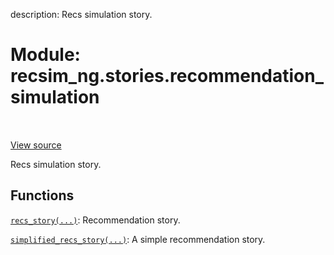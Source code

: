 description: Recs simulation story.

<div itemscope itemtype="http://developers.google.com/ReferenceObject">
<meta itemprop="name" content="recsim_ng.stories.recommendation_simulation" />
<meta itemprop="path" content="Stable" />
</div>

# Module: recsim_ng.stories.recommendation_simulation

<!-- Insert buttons and diff -->

<table class="tfo-notebook-buttons tfo-api nocontent" align="left">

</table>

<a target="_blank" href="https://github.com/google-research/recsim_ng/tree/master/recsim_ng/stories/recommendation_simulation.py">View
source</a>

Recs simulation story.

## Functions

[`recs_story(...)`](../../recsim_ng/stories/recommendation_simulation/recs_story.md):
Recommendation story.

[`simplified_recs_story(...)`](../../recsim_ng/stories/recommendation_simulation/simplified_recs_story.md):
A simple recommendation story.
